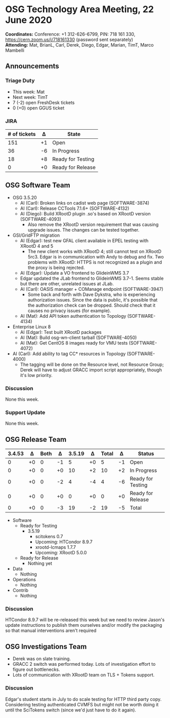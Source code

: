 # OSG Technology Area Meeting, 22 June 2020

**Coordinates:** Conference: +1 312-626-6799, PIN: 718 161 330, <https://cern.zoom.us/j/718161330> (password sent separately)  
**Attending:**   Mat, BrianL, Carl, Derek, Diego, Edgar, Marian, TimT, Marco Mambelli




## Announcements


### Triage Duty

-   This week: Mat
-   Next week: TimT
-   7 (-2) open FreshDesk tickets
-   0 (+0) open GGUS ticket


### JIRA

| # of tickets | &Delta; | State             |
|------------ |------- |----------------- |
| 151          | +1      | Open              |
| 36           | -6      | In Progress       |
| 18           | +8      | Ready for Testing |
| 0            | +0      | Ready for Release |


## OSG Software Team

-   OSG 3.5.20
    -   AI (Carl): Broken links on cadist web page (SOFTWARE-3874)
    -   AI (Carl): Release CCTools 7.1.6+ (SOFTWARE-4132)
    -   AI (Diego): Build XRootD plugin .so's based on XRootD version (SOFTWARE-4093)
        -  Also remove the XRootD version requirement that was causing upgrade issues.
           The changes can be tested together.
-   GSI/GridFTP migration
    -   AI (Edgar): test new GFAL client available in EPEL testing with XRootD 4 and 5
        -  The new client works with XRootD 4; still cannot test on XRootD 5rc3.
           Edgar is in communication with Andy to debug and fix.
           Two problems with XRootD: HTTPS is not recognized as a plugin and the proxy is being rejected.
    -   AI (Edgar): Update a VO frontend to GlideinWMS 3.7
 	-  Edgar updated the JLab frontend to GlideinWMS 3.7-1.
 	   Seems stable but there are other, unrelated issues at JLab.
    -   AI (Carl): OASIS manager + COManage endpoint (SOFTWARE-3947)
        -  Some back and forth with Dave Dykstra, who is experiencing authorization issues.
           Since the data is public, it's possible that the authorization check can be dropped.
           Should check that it causes no privacy issues (for example).
    -   AI (Mat): Add API token authentication to Topology (SOFTWARE-4134)
-   Enterprise Linux 8
    -   AI (Edgar): Test built XRootD packages
    -   AI (Mat): Build osg-wn-client tarball (SOFTWARE-4050)
    -   AI (Mat): Get CentOS 8 images ready for VMU tests (SOFTWARE-4072)
-   AI (Carl): Add ability to tag CC\* resources in Topology (SOFTWARE-4000)
    -   The tagging will be done on the Resource level, not Resource Group;
        Derek will have to adjust GRACC import script appropriately, though it's low priority.


### Discussion

None this week.

### Support Update

None this week.

## OSG Release Team

| 3.4.53 | &Delta; | Both | &Delta; | 3.5.19 | &Delta; | Total | &Delta; | Status            |
| ------ | ------- | ---- | ------- | ------ | ------- | ----- | ------- | ----------------- |
| 0      | +0      | 0    | -1      | 5      | +0      | 5     | -1      | Open              |
| 0      | +0      | 0    | +0      | 10     | +2      | 10    | +2      | In Progress       |
| 0      | +0      | 0    | -2      | 4      | -4      | 4     | -6      | Ready for Testing |
| 0      | +0      | 0    | +0      | 0      | +0      | 0     | +0      | Ready for Release |
| 0      | +0      | 0    | -3      | 19     | -2      | 19    | -5      | Total             |

-   Software  
    -   Ready for Testing  
        -   3.5.19  
            -   scitokens 0.7
            -   Upcoming: HTCondor 8.9.7
            -   xrootd-lcmaps 1.7.7
            -   Upcoming: XRootD 5.0.0
    -   Ready for Release  
        -   Nothing yet
-   Data  
    -   Nothing
-   Operations  
    -   Nothing
-   Contrib  
    -   Nothing


### Discussion

HTCondor 8.9.7 will be re-released this week but we need to review Jason's update instructions to publish them ourselves and/or modify the packaging so that manual interventions aren't required  


## OSG Investigations Team

-   Derek was on slate training.
-   GRACC 2 switch was performed today.  Lots of investigation effort to figure out bottlenecks.
-   Lots of communication with XRootD team on TLS + Tokens support.


### Discussion

Edgar's student starts in July to do scale testing for HTTP third party copy. Considering testing authenticated CVMFS but might not be worth doing it until the SciTokens switch (since we'd just have to do it again).
